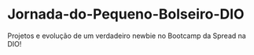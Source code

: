 # Jornada-do-Pequeno-Bolseiro-DIO

Projetos e evolução de um verdadeiro newbie no Bootcamp da Spread na DIO!
